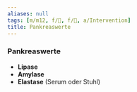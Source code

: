```yaml
---
aliases: null
tags: [m/m12, f/💩, f/🥼, a/Intervention]
title: Pankreaswerte
---
```

### Pankreaswerte
- **Lipase**
- **Amylase**
- **Elastase** (Serum oder Stuhl)